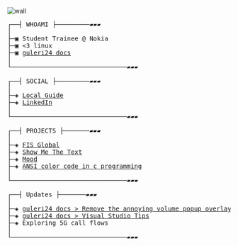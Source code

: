 ![wall](https://user-images.githubusercontent.com/43719098/213900767-88d79fc6-c305-4cdb-8e80-faaef1242592.jpg)



<pre>
┌──┤ WHOAMI ├─────────▰▰▰
│
├─▣ Student Trainee @ Nokia
├─▣ <3 linux
├─▣ <a href="https://guleri24.github.io/guleri24-docs/">guleri24 docs</a>
│
└───────────────────────────────▰▰▰

┌──┤ SOCIAL ├─────────▰▰▰
│
├─◈ <a href="https://www.google.com/maps/contrib/101233050070952207820/">Local Guide</a>
├─◈ <a href="https://www.linkedin.com/in/abhishek-guleri-058161162/">LinkedIn</a>
│
└───────────────────────────────▰▰▰

┌──┤ PROJECTS ├───────▰▰▰
│
├─◈ <a href="https://github.com/Guleri24/FIS-Global">FIS Global</a>
├─◈ <a href="https://github.com/Guleri24/show-me-the-text">Show Me The Text</a>
├─◈ <a href="https://github.com/Guleri24/Mood">Mood</a>
├─◈ <a href="https://github.com/Guleri24/ANSI-color-code-in-c-programming">ANSI color code in c programming</a>
│
└───────────────────────────────▰▰▰

┌──┤ Updates ├───────▰▰▰
│
├─◈ <a href="https://github.com/Guleri24/guleri24-docs/blob/main/a_linux_user_in_pain/remove_volume_overlay_win10.md">guleri24 docs > Remove the annoying volume popup overlay</a>
├─◈ <a href="https://guleri24.github.io/guleri24-docs/a_linux_user_in_pain/visual_studio_tips.html">guleri24 docs > Visual Studio Tips</a>
├─◈ Exploring 5G call flows
│
└───────────────────────────────▰▰▰
</pre>

